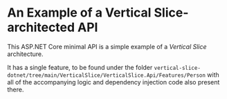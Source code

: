 # An Example of a Vertical Slice-architected API

This ASP.NET Core minimal API is a simple example of a *Vertical Slice* architecture.

It has a single feature, to be found under the folder `vertical-slice-dotnet/tree/main/VerticalSlice/VerticalSlice.Api/Features/Person` with all of the accompanying logic and dependency injection code also present there.
